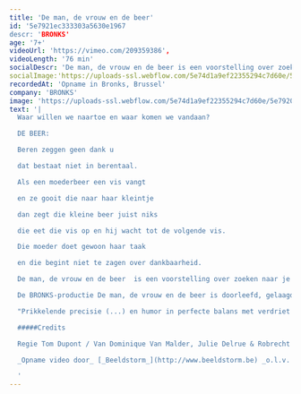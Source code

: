 ```yaml
---
title: 'De man, de vrouw en de beer'
id: '5e7921ec333303a5630e1967
descr: 'BRONKS'
age: '7+'
videoUrl: 'https://vimeo.com/209359386',
videoLength: '76 min'
socialDescr: 'De man, de vrouw en de beer is een voorstelling over zoeken naar je thuis en je weg vinden in het leven. Over liefhebben en loslaten. Over kinderen en hun ouders. En bloed dat kruipt waar het niet kan gaan.Het werk van Tom Dupont balanceert vaak tussen humor en verdriet. De absolute topcast doet De man, de vrouw en de beer sowieso onder je huid kruipen, zelfs al heb je een berenvel.“'
socialImage:'https://uploads-ssl.webflow.com/5e74d1a9ef22355294c7d60e/5e79200474ad2538df38d11d_BRONKS_De_man__de_vrouw_en_de_beer.jpg'
recordedAt: 'Opname in Bronks, Brussel'
company: 'BRONKS'
image: 'https://uploads-ssl.webflow.com/5e74d1a9ef22355294c7d60e/5e79200474ad2538df38d11d_BRONKS_De_man__de_vrouw_en_de_beer.jpg'
text: '|
  Waar willen we naartoe en waar komen we vandaan?

  DE BEER:

  Beren zeggen geen dank u

  dat bestaat niet in berentaal.

  Als een moederbeer een vis vangt

  en ze gooit die naar haar kleintje

  dan zegt die kleine beer juist niks

  die eet die vis op en hij wacht tot de volgende vis.

  Die moeder doet gewoon haar taak

  en die begint niet te zagen over dankbaarheid.

  De man, de vrouw en de beer  is een voorstelling over zoeken naar je thuis en je weg vinden in het leven. Over liefhebben en loslaten. Over kinderen en hun ouders. En bloed dat kruipt waar het niet kan gaan. Het werk van Tom Dupont balanceert vaak tussen humor en verdriet. De absolute topcast doet De man, de vrouw en de beer sowieso onder je huid kruipen, zelfs al heb je een berenvel.“

  De BRONKS-productie De man, de vrouw en de beer is doorleefd, gelaagd, en dus geslaagd jeugdtheater.” – BRUZZ

  "Prikkelende precisie (...) en humor in perfecte balans met verdriet en teleurstelling, maken van deze voorstelling iets waar iedereen iets van kan leren, (...)." - Het Nieuwsblad

  #####Credits

  Regie Tom Dupont / Van Dominique Van Malder, Julie Delrue & Robrecht Vanden Thoren / Spel Wouter Bruneel, Julie Delrue & Robrecht Vanden Thoren / Coach Zouzou Ben Chikha / Danscoach Haider Al Timimi  Vormgeving Jan De Brabander / Kostuums Valerie Leroy / Met de steun van Vlaams Fonds voor de Letteren

  _Opname video door_ [_Beeldstorm_](http://www.beeldstorm.be) _o.l.v. Jan Bosteels_  

  ‍'
---
```

